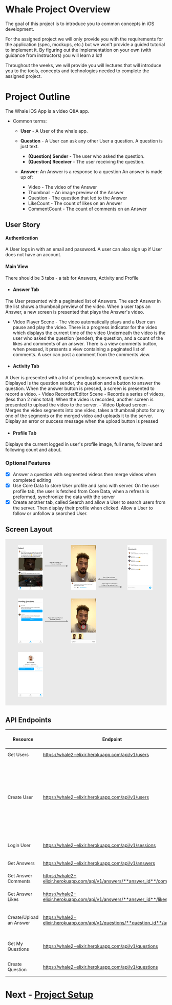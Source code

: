 # Whale Project Overview

The goal of this project is to introduce you to common concepts in iOS development.

For the assigned project we will only provide you with the requirements for the application (spec, mockups, etc.) but we won't provide a guided tutorial to implement it. By figuring out the implementation on your own (with guidance from instructors) you will learn a lot!

Throughout the weeks, we will provide you will lectures that will introduce you to the tools, concepts and technologies needed to complete the assigned project.

# Project Outline

The Whale iOS App is a video Q&A app.
- Common terms:
    - **User** - A User of the whale app.
    
    - **Question** - A User can ask any other User a question. A question is just text.
        - **(Question) Sender** - The user who asked the question.
        - **(Question) Receiver** - The user receiving the question.
        
    - **Answer**: An Answer is a response to a question An answer is made up of:
        - Video - The video of the Answer
        - Thumbnail - An image preview of the Answer
        - Question - The question that led to the Answer
        - LikeCount - The count of likes on an Answer
        - CommentCount - The count of comments on an Answer

## User Story
#### Authentication
A User logs in with an email and password. A user can also sign up if User does not have an account.

#### Main View
There should be 3 tabs - a tab for Answers, Activity and Profile

- #### Answer Tab
The User presented with a paginated list of Answers. 
The each Answer in the list shows a thumbnail preview of the video. 
When a user taps an Answer, a new screen is presented that plays the Answer's video. 
 - Video Player Scene - The video automatically plays and a User can pause and play the video. There is a progress indicator for the video which displays the current time of the video
Underneath the video is the user who asked the question (sender), the question, and a count of the likes and comments of an answer.
There is a view comments button, when pressed, it presents a view containing a paginated list of comments.
A user can post a comment from the comments view.

- #### Activity Tab
A User is presented with a list of pending(unanswered) questions. Displayed is the question sender, the question and a button to answer the question.
When the answer button is pressed, a screen is presented to record a video.
    - Video Recorder/Editor Scene - Records a series of videos, (less than 2 mins total). When the video is recorded, another screen is presented to upload the video to the server.
    - Video Upload screen - Merges the video segments into one video, takes a thumbnail photo for any one of the segments or the merged video and uploads it to the server.
Display an error or success message when the upload button is pressed

- #### Profile Tab
Displays the current logged in user's profile image, full name, follower and following count and about.

### Optional Features
- [x] Answer a question with segmented videos then merge videos when completed editing
- [x] Use Core Data to store User profile and sync with server. On the user profile tab, the user is fetched from Core Data, when a refresh is preformed, synchronize the data with the server
- [x] Create another tab, called Search and allow a User to search users from the server. Then display their profile when clicked. Allow a User to follow or unfollow a searched User.

## Screen Layout
![Screens](app-flow.png)


## API Endpoints

| Resource                | Endpoint                                                                     | Request Type | URL Parameters                    | Body                                                                                                            | Body Type       | Needs Authorization Header | Description                                                                                                  |
|-------------------------|------------------------------------------------------------------------------|--------------|-----------------------------------|-----------------------------------------------------------------------------------------------------------------|-----------------|----------------------------|--------------------------------------------------------------------------------------------------------------|
| Get Users               | https://whale2-elixir.herokuapp.com/api/v1/users                             | GET          | per_page: Intpage: Int            | -                                                                                                               | JSON            | False                      | Fetches all Users                                                                                            |
| Create User             | https://whale2-elixir.herokuapp.com/api/v1/users                             | POST         | -                                 | email: String first_name: String last_name: String password: String username: String image_url: Optional - File | JSON/ Multipart | False                      | Creates a User. If the image_url is passed in with a file, the profile photo of the user is uploaded as well |
| Login User              | https://whale2-elixir.herokuapp.com/api/v1/sessions                          | POST         | email: String password: String | -                                                                                                               | -               | False                      | Login a User                                                                                                 |
| Get Answers             | https://whale2-elixir.herokuapp.com/api/v1/answers                           | GET          | per_page: Intpage: Int            | -                                                                                                               | -               | True                       | Fetches all Answers                                                                                          |
| Get Answer Comments     | https://whale2-elixir.herokuapp.com/api/v1/answers/**answer_id**/comments    | GET          | per_page: Intpage: Int            | -                                                                                                               | -               | True                       | Fetches all comments for an Answer                                                                           |
| Get Answer Likes        | https://whale2-elixir.herokuapp.com/api/v1/answers/**answer_id**/likes       | GET          | per_page: Intpage: Int            | -                                                                                                               | -               | True                       | Fetches all likes for an Answer                                                                              |
| Create/Upload an Answer | https://whale2-elixir.herokuapp.com/api/v1/questions/**question_id**/answers | POST         | -                                 | video: File thumbnail: File                                                                                     | Multipart       | True                       | Creates an Answer; uploads the answer video and thumbnail                                                    |
| Get My Questions        | https://whale2-elixir.herokuapp.com/api/v1/questions                         | GET          | per_page: Intpage: Int            | -                                                                                                               | -               | True                       | Fetches all questions for a logged in User                                                                   |
| Create Question         | https://whale2-elixir.herokuapp.com/api/v1/questions                         | POST         | -                                 | receiver_id: Intcontent: String                                                                                 | JSON            | True                       | Creates a question for a User(receiver)                                                                      |


# Next - [Project Setup](whale-folder-structure.md)